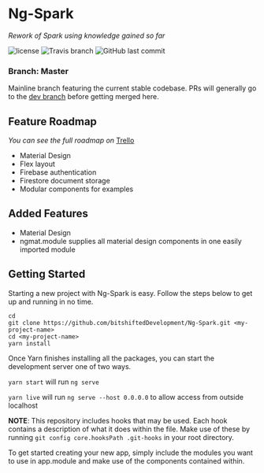 # Ng-Spark

<em>Rework of Spark using knowledge gained so far</em>

![license](https://img.shields.io/github/license/bitshiftedDevelopment/Ng-Spark.svg)
![Travis branch](https://img.shields.io/travis/bitshiftedDevelopment/Ng-Spark/unstable.svg)
![GitHub last commit](https://img.shields.io/github/last-commit/bitshiftedDevelopment/Ng-Spark.svg)

### Branch: Master
Mainline branch featuring the current stable codebase. PRs will generally go to the [dev branch](https://github.com/bitshiftedDevelopment/Ng-Spark/tree/unstable) before getting merged here.

## Feature Roadmap
*You can see the full roadmap on* [Trello](https://trello.com/b/i2ntiqR2/spark)
- Material Design
- Flex layout
- Firebase authentication
- Firestore document storage
- Modular components for examples

## Added Features
- Material Design
 - ngmat.module supplies all material design components in one easily imported module

## Getting Started
Starting a new project with Ng-Spark is easy. Follow the steps below to get up and running in no time.
```
cd
git clone https://github.com/bitshiftedDevelopment/Ng-Spark.git <my-project-name>
cd <my-project-name>
yarn install
```
Once Yarn finishes installing all the packages, you can start the development server one of two ways.

`yarn start` will run `ng serve`

`yarn live` will run `ng serve --host 0.0.0.0` to allow access from outside localhost

**NOTE**: This repository includes hooks that may be used.  Each hook contains a description of what it does within the file. Make use of these by running `git config core.hooksPath .git-hooks` in your root directory.

To get started creating your new app, simply include the modules you want to use in app.module and make use of the components contained within.
